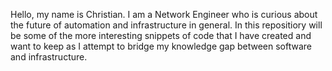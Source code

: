 Hello, my name is Christian. I am a Network Engineer who is curious about the future of automation and infrastructure in general. In this repositiory will be some of the more interesting snippets of code that I have created and want to keep as I attempt to bridge my knowledge gap between software and infrastructure.
